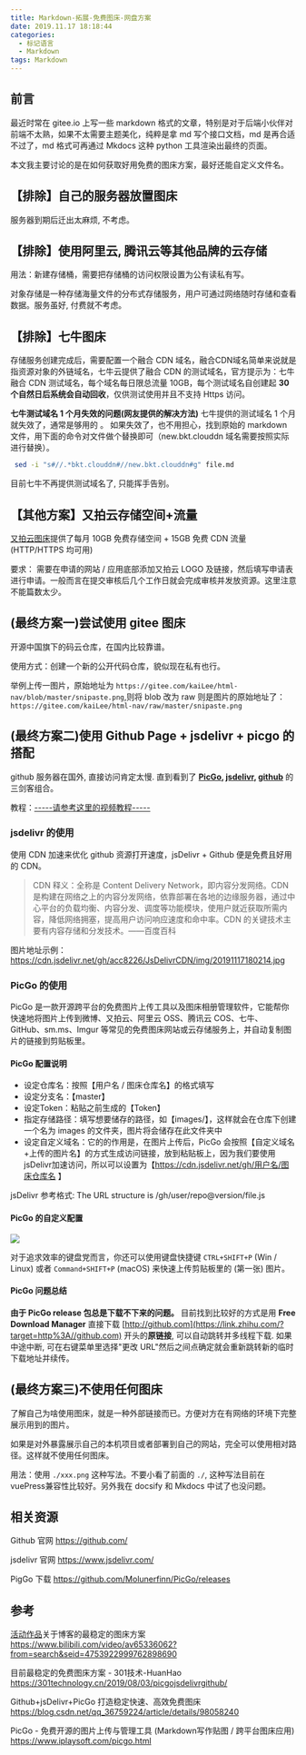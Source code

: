 ```yaml
---
title: Markdown-拓展-免费图床-网盘方案
date: 2019.11.17 18:18:44
categories:
  - 标记语言
  - Markdown
tags: Markdown
---
```


## 前言

最近时常在 gitee.io 上写一些 markdown 格式的文章，特别是对于后端小伙伴对前端不太熟，如果不太需要主题美化，纯粹是拿 md 写个接口文档，md 是再合适不过了，md 格式可再通过 Mkdocs 这种 python 工具渲染出最终的页面。

本文我主要讨论的是在如何获取好用免费的图床方案，最好还能自定义文件名。

## 【排除】自己的服务器放置图床

服务器到期后迁出太麻烦, 不考虑。

## 【排除】使用阿里云, 腾讯云等其他品牌的云存储

用法：新建存储桶，需要把存储桶的访问权限设置为公有读私有写。

对象存储是一种存储海量文件的分布式存储服务，用户可通过网络随时存储和查看数据。服务虽好, 付费就不考虑。

<!-- more -->

## 【排除】七牛图床

存储服务创建完成后，需要配置一个融合 CDN 域名，融合CDN域名简单来说就是指资源对象的外链域名，七牛云提供了融合 CDN 的测试域名，官方提示为：七牛融合 CDN 测试域名，每个域名每日限总流量 10GB，每个测试域名自创建起 **30 个自然日后系统会自动回收**，仅供测试使用并且不支持 Https 访问。

**七牛测试域名 1 个月失效的问题(网友提供的解决方法)**
七牛提供的测试域名 1 个月就失效了，通常是够用的 。 如果失效了，也不用担心，找到原始的 markdown 文件，用下面的命令对文件做个替换即可（new.bkt.clouddn 域名需要按照实际进行替换）。

```sh
 sed -i "s#//.*bkt.clouddn#//new.bkt.clouddn#g" file.md
```

目前七牛不再提供测试域名了, 只能挥手告别。

## 【其他方案】又拍云存储空间+流量

[又拍云图床](https://www.upyun.com/league)提供了每月 10GB 免费存储空间 + 15GB 免费 CDN 流量(HTTP/HTTPS 均可用)

要求： 需要在申请的网站 / 应用底部添加又拍云 LOGO 及链接，然后填写申请表进行申请。一般而言在提交审核后几个工作日就会完成审核并发放资源。这里注意不能篇数太少。

## (最终方案一)尝试使用 gitee 图床

开源中国旗下的码云仓库，在国内比较靠谱。

使用方式：创建一个新的公开代码仓库，貌似现在私有也行。

举例上传一图片，原始地址为 `https://gitee.com/kaiLee/html-nav/blob/master/snipaste.png`,则将 blob 改为 raw 则是图片的原始地址了：`https://gitee.com/kaiLee/html-nav/raw/master/snipaste.png`

## (最终方案二)使用 Github Page + jsdelivr + picgo 的搭配

github 服务器在国外, 直接访问肯定太慢. 直到看到了 **[PicGo](https://github.com/Molunerfinn/PicGo), [jsdelivr](https://www.jsdelivr.com/), [github](https://github.com/)** 的三剑客组合。

教程：[-----请参考这里的视频教程-----](https://www.bilibili.com/video/av65336062?from=search&seid=4753922999762898690)

### jsdelivr 的使用

使用 CDN 加速来优化 github 资源打开速度，jsDelivr + Github 便是免费且好用的 CDN。

> CDN 释义：全称是 Content Delivery Network，即内容分发网络。CDN 是构建在网络之上的内容分发网络，依靠部署在各地的边缘服务器，通过中心平台的负载均衡、内容分发、调度等功能模块，使用户就近获取所需内容，降低网络拥塞，提高用户访问响应速度和命中率。CDN 的关键技术主要有内容存储和分发技术。——百度百科

图片地址示例：
<https://cdn.jsdelivr.net/gh/acc8226/JsDelivrCDN/img/20191117180214.jpg>

### PicGo 的使用

PicGo 是一款开源跨平台的免费图片上传工具以及图床相册管理软件，它能帮你快速地将图片上传到微博、又拍云、阿里云 OSS、腾讯云 COS、七牛、GitHub、sm.ms、Imgur 等常见的免费图床网站或云存储服务上，并自动复制图片的链接到剪贴板里。

#### PicGo 配置说明

* 设定仓库名：按照【用户名 / 图床仓库名】的格式填写
* 设定分支名：【master】
* 设定Token：粘贴之前生成的【Token】
* 指定存储路径：填写想要储存的路径，如【images/】，这样就会在仓库下创建一个名为 images 的文件夹，图片将会储存在此文件夹中
* 设定自定义域名：它的的作用是，在图片上传后，PicGo 会按照【自定义域名+上传的图片名】的方式生成访问链接，放到粘贴板上，因为我们要使用jsDelivr加速访问，所以可以设置为【https://cdn.jsdelivr.net/gh/用户名/图床仓库名 】

jsDelivr 参考格式: The URL structure is /gh/user/repo@version/file.js

#### PicGo 的自定义配置

![](https://upload-images.jianshu.io/upload_images/1662509-63eb930b124b85ca.png?imageMogr2/auto-orient/strip%7CimageView2/2/w/1240)

对于追求效率的键盘党而言，你还可以使用键盘快捷键 `CTRL+SHIFT+P` (Win / Linux) 或者 `Command+SHIFT+P` (macOS) 来快速上传剪贴板里的 (第一张) 图片。

#### PicGo 问题总结

**由于 PicGo release  包总是下载不下来的问题。**
目前找到比较好的方式是用 **Free Download Manager** 直接下载 [http://github.com](https://link.zhihu.com/?target=http%3A//github.com) 开头的**原链接**, 可以自动跳转并多线程下载. 如果中途中断, 可在右键菜单里选择"更改 URL"然后之间点确定就会重新跳转新的临时下载地址并续传。

## (最终方案三)不使用任何图床

了解自己为啥使用图床，就是一种外部链接而已。方便对方在有网络的环境下完整展示用到的图片。

如果是对外暴露展示自己的本机项目或者部署到自己的网站，完全可以使用相对路径。这样就不使用任何图床。

用法：使用 `./xxx.png` 这种写法。不要小看了前面的 `./`, 这种写法目前在 vuePress兼容性比较好。另外我在 docsify 和 Mkdocs 中试了也没问题。

## 相关资源

Github 官网
<https://github.com/>

jsdelivr 官网
<https://www.jsdelivr.com/>

PigGo 下载
<https://github.com/Molunerfinn/PicGo/releases>

## 参考

[活动作品](https://www.bilibili.com/blackboard/activity-newstar4.html?msource=caitiao "叮！你的笔记本电脑和季度大会员等待领取中！")关于博客的最稳定的图床方案
<https://www.bilibili.com/video/av65336062?from=search&seid=4753922999762898690>

目前最稳定的免费图床方案 - 301技术-HuanHao
<https://301technology.cn/2019/08/03/picgojsdelivrgithub/>

Github+jsDelivr+PicGo 打造稳定快速、高效免费图床
<https://blog.csdn.net/qq_36759224/article/details/98058240>

PicGo - 免费开源的图片上传与管理工具 (Markdown写作贴图 / 跨平台图床应用)
<https://www.iplaysoft.com/picgo.html>
